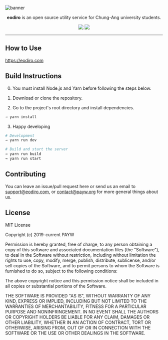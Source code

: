 ![banner](https://user-images.githubusercontent.com/19797697/62412275-ebaf3f80-b63a-11e9-8363-5d226ad57351.png)

<p align="center"><b>eodiro</b> is an open source utility service for Chung-Ang university students.</p>

<p align="center">
  <img src="https://img.shields.io/github/license/paywteam/eodiro.com" />
  <img src="https://img.shields.io/github/stars/paywteam/eodiro.com?style=social" />
</p>

---

## How to Use

https://eodiro.com

## Build Instructions

0. You must install Node.js and Yarn before following the steps below.

1. Download or clone the repository.

1. Go to the project's root directory and install dependencies.

```zsh
→ yarn install
```

3. Happy developing

```zsh
# Development
→ yarn run dev
```

```zsh
# Build and start the server
→ yarn run build
→ yarn run start
```

## Contributing

You can leave an issue/pull request here or send us an email to support@eodiro.com, or contact@payw.org for more general things about us.

## License

MIT License

Copyright (c) 2019-current PAYW

Permission is hereby granted, free of charge, to any person obtaining a copy
of this software and associated documentation files (the "Software"), to deal
in the Software without restriction, including without limitation the rights
to use, copy, modify, merge, publish, distribute, sublicense, and/or sell
copies of the Software, and to permit persons to whom the Software is
furnished to do so, subject to the following conditions:

The above copyright notice and this permission notice shall be included in all
copies or substantial portions of the Software.

THE SOFTWARE IS PROVIDED "AS IS", WITHOUT WARRANTY OF ANY KIND, EXPRESS OR
IMPLIED, INCLUDING BUT NOT LIMITED TO THE WARRANTIES OF MERCHANTABILITY,
FITNESS FOR A PARTICULAR PURPOSE AND NONINFRINGEMENT. IN NO EVENT SHALL THE
AUTHORS OR COPYRIGHT HOLDERS BE LIABLE FOR ANY CLAIM, DAMAGES OR OTHER
LIABILITY, WHETHER IN AN ACTION OF CONTRACT, TORT OR OTHERWISE, ARISING FROM,
OUT OF OR IN CONNECTION WITH THE SOFTWARE OR THE USE OR OTHER DEALINGS IN THE
SOFTWARE.
